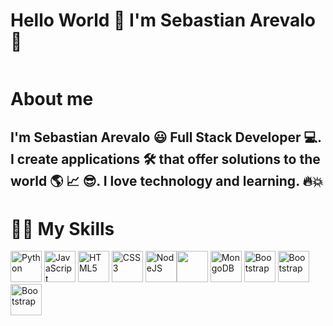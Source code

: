 # Hello World 🤪 I'm Sebastian Arevalo 👋

<img src="https://github-readme-stats.vercel.app/api?username=sebastianarevalo94&show_icons=true&theme=dracula" alt="">

# About me

## I'm Sebastian Arevalo 😃 Full Stack Developer 💻. I create applications 🛠 that offer solutions to the world 🌎 📈 😎. I love technology and learning. 🔥💥

# 🏋️‍♂️ My Skills
<img height="50px" src="https://img.shields.io/badge/python-%233a75a5.svg?&style=for-the-badge&logo=python&logoColor=white" alt="Python"/> <img height="50px" src="https://img.shields.io/badge/javascript%20-%23323330.svg?&style=for-the-badge&logo=javascript&logoColor=%23f7de1e" alt="JavaScript"/> <img height="50px" src="https://img.shields.io/badge/html5-%23e34f26.svg?&style=for-the-badge&logo=html5&logoColor=white" alt="HTML5"/> <img height="50px" src="https://img.shields.io/badge/css3-%233573b5.svg?&style=for-the-badge&logo=css3&logoColor=white" alt="CSS3"/> <img height="50px" src="https://img.shields.io/badge/node%2Ejs-%2362af43.svg?&style=for-the-badge&logo=node.js&logoColor=white" alt="NodeJS"/><img height="50px" src="https://img.shields.io/badge/react-%2300c4e6.svg?&style=for-the-badge&logo=react&logoColor=white"  lt="React"/> <img height="50px" src="https://img.shields.io/badge/mongodb-%2368a14a.svg?&style=for-the-badge&logo=mongodb&logoColor=white" alt="MongoDB"/> <img height="50px" src="https://img.shields.io/badge/Bootstrap-563D7C?style=for-the-badge&logo=bootstrap&logoColor=white" alt="Bootstrap"/> <img height="50px" src="https://cdn.worldvectorlogo.com/logos/material-ui-1.svg" alt="Bootstrap"/> <img height="50px" src="https://refactorizando.com/wp-content/uploads/2020/03/385-3850895_graphql-logo-svg-hd-png-download.png" alt="Bootstrap"/>

